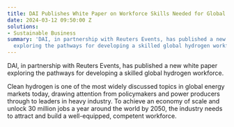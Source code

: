 ```yaml
---
title: DAI Publishes White Paper on Workforce Skills Needed for Global Hydrogen Economy
date: 2024-03-12 09:50:00 Z
solutions:
- Sustainable Business
summary: 'DAI, in partnership with Reuters Events, has published a new white paper
  exploring the pathways for developing a skilled global hydrogen workforce. '
---
```


DAI, in partnership with Reuters Events, has published a new white paper exploring the pathways for developing a skilled global hydrogen workforce. 

Clean hydrogen is one of the most widely discussed topics in global energy markets today, drawing attention from policymakers and power producers through to leaders in heavy industry. To achieve an economy of scale and unlock 30 million jobs a year around the world by 2050, the industry needs to attract and build a well-equipped, competent workforce.

<div data-tf-live="01HRF99WCZ4RN8MRCV7184JPHN"></div><script src="//embed.typeform.com/next/embed.js"></script>
 